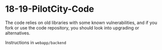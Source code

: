# 18-19-PilotCity-Code

The code relies on old libraries with some known vulnerabilities, and if you fork or use the code repository, you should look into upgrading or alternatives.

Instructions in `webapp/backend`
